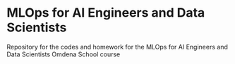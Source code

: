 # MLOps for AI Engineers and Data Scientists

Repository for the codes and homework for the MLOps for AI Engineers and Data Scientists Omdena School course
